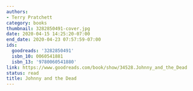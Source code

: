 ```yaml
---
authors:
- Terry Pratchett
category: books
thumbnail: 3282850491-cover.jpg
date: 2020-04-15 14:25:20-07:00
end_date: 2020-04-23 07:57:59-07:00
ids:
  goodreads: '3282850491'
  isbn_10: 0060541881
  isbn_13: '9780060541880'
link: https://www.goodreads.com/book/show/34528.Johnny_and_the_Dead
status: read
title: Johnny and the Dead
---
```

